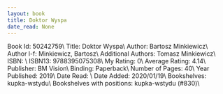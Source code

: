 ```yaml
---
layout: book
title: Doktor Wyspa
date_read: None
---
```


Book Id: 50242759\ 
Title: Doktor Wyspa\ 
Author: Bartosz Minkiewicz\ 
Author l-f: Minkiewicz, Bartosz\ 
Additional Authors: Tomasz Minkiewicz\ 
ISBN: \ 
ISBN13: 9788395075308\ 
My Rating: 0\ 
Average Rating: 4.14\ 
Publisher: BM Vision\ 
Binding: Paperback\ 
Number of Pages: 40\ 
Year Published: 2019\ 
Date Read: \ 
Date Added: 2020/01/19\ 
Bookshelves: kupka-wstydu\ 
Bookshelves with positions: kupka-wstydu (#830)\ 

